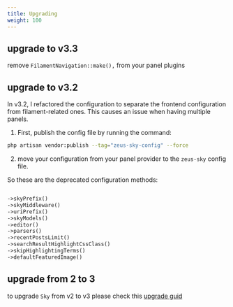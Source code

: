 ```yaml
---
title: Upgrading
weight: 100
---
```



## upgrade to v3.3

remove `FilamentNavigation::make(),` from your panel plugins

## upgrade to v3.2

In v3.2, I refactored the configuration to separate the frontend configuration from filament-related ones.
This causes an issue when having multiple panels.

1. First, publish the config file by running the command:

```bash
php artisan vendor:publish --tag="zeus-sky-config" --force
```

2. move your configuration from your panel provider to the `zeus-sky` config file.

So these are the deprecated configuration methods:

```php

->skyPrefix()
->skyMiddleware()
->uriPrefix()
->skyModels()
->editor()
->parsers()
->recentPostsLimit()
->searchResultHighlightCssClass()
->skipHighlightingTerms()
->defaultFeaturedImage()

```


## upgrade from 2 to 3

to upgrade `Sky` from v2 to v3 please check this [upgrade guid](https://larazeus.com/docs/core/v3/upgrade) 
